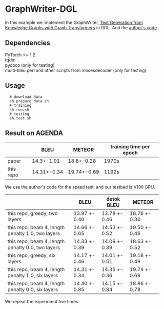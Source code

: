# GraphWriter-DGL
In this example we implement the GraphWriter, [Text Generation from Knowledge Graphs with Graph Transformers](https://arxiv.org/abs/1904.02342) in DGL. And the [author's code](https://github.com/rikdz/GraphWriter). 

## Dependencies
PyTorch >= 1.2  
tqdm   
pycoco (only for testing)  
multi-bleu.perl and other scripts from mosesdecoder (only for testing)

## Usage
```
  # download data
  sh prepare_data.sh 
  # training
  sh run.sh
  # testing
  sh test.sh
```

## Result on AGENDA
| |BLEU|METEOR| training time per epoch|
|-|-|-|-|
|paper|14.3+-1.01| 18.8+-0.28| 1970s|
|this repo|14.31+-0.34|19.74+-0.69| 1192s|

We use the author's code for the speed test, and our testbed is V100 GPU.

| |BLEU| detok BLEU| METEOR | 
|-|-|-|-|
|this repo, greedy, two layers| 13.97 +- 0.40| 13.78 +- 0.46| 18.76 +- 0.36|
|this repo, beam 4, length penalty 1.0, two layers| 14.66 +- 0.65| 14.53 +- 0.52| 19.50 +- 0.49|
|this repo, beam 4, length penalty 0.0, two layers| 14.33 +- 0.39| 14.09 +- 0.39| 18.63 +- 0.52|
|this repo, greedy, six layers| 14.17 +- 0.46| 14.01 +- 0.51| 19.18 +- 0.49|
|this repo, beam 4, length penalty 1.0, six layers| 14.31 +- 0.34| 14.35 +- 0.36| 19.74 +- 0.69|
|this repo, beam 4, length penalty 0.0, six layers| 14.40 +- 0.85| 14.15 +- 0.84| 18.86 +- 0.78|

We repeat the experiment five times. 
